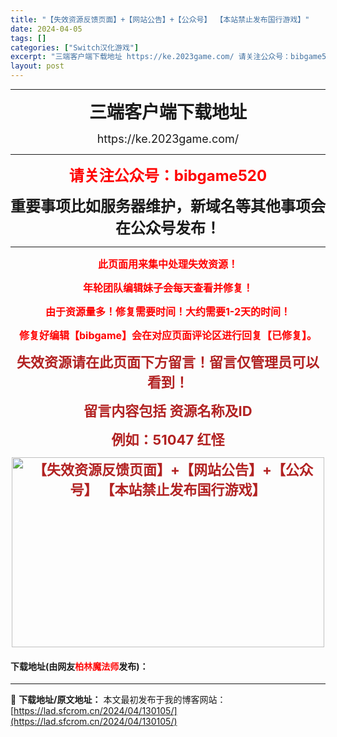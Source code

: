 ```yaml
---
title: "【失效资源反馈页面】+【网站公告】+【公众号】 【本站禁止发布国行游戏】"
date: 2024-04-05
tags: []
categories: ["Switch汉化游戏"]
excerpt: "三端客户端下载地址 https://ke.2023game.com/ 请关注公众号：bibgame520 重要事项比如服务器维护，新域名等其他事项会在公众号发布！ 此页面用来集中处理失效资源！ 年轮团队编辑妹子会每天查看并修复！ 由于资源量多！修复需要时间！大约需要1-2天的时间！ 修复好编辑【bi&hellip;"
layout: post
---
```


 <hr /> <p style="text-align: center;"><span style="font-size:28px;"><strong>三端客户端下载地址</strong></span></p> <p style="text-align: center;"><span style="font-size:18px;">https://ke.2023game.com/</span></p> <hr /> <p style="text-align: center;"><span style="color:#FF0000;"><strong><span style="font-size:24px;">请关注公众号：bibgame520</span></strong></span></p> <p style="text-align: center;"><strong><span style="font-size:24px;">重要事项比如服务器维护，新域名等其他事项会在公众号发布！</span></strong></p> <hr /> <p style="text-align: center;"><span style="color:#FF0000;"><strong><span style="font-size:16px;">此页面用来集中处理失效资源！</span></strong></span></p> <p style="text-align: center;"><span style="color:#FF0000;"><strong><span style="font-size:16px;">年轮团队编辑妹子会每天查看并修复！</span></strong></span></p> <p style="text-align: center;"><span style="color:#FF0000;"><strong><span style="font-size:16px;">由于资源量多！修复需要时间！大约需要1-2天的时间！</span></strong></span></p> <p style="text-align: center;"><span style="color:#FF0000;"><strong><span style="font-size:16px;">修复好编辑【bibgame】会在对应页面评论区进行回复【已修复】。</span></strong></span></p> <p style="text-align: center;"><strong><span style="color:#B22222;"><span style="font-size:22px;">失效资源请在此页面下方留言！留言仅管理员可以看到！</span></span></strong></p> <p style="text-align: center;"><strong><span style="color:#B22222;"><span style="font-size:22px;">留言内容包括 资源名称及ID</span></span></strong></p> <p style="text-align: center;"><strong><span style="color:#B22222;"><span style="font-size:22px;">例如：51047 红怪</span></span></strong></p> <p style="text-align: center;"><strong><span style="color:#B22222;"><span style="font-size:22px;"><img src="https://lad.sfcrom.cn/wp-content/uploads/2024/04/20240404_660ed399f2ac0.webp" style="width: 500px; height: 304px;" alt="【失效资源反馈页面】+【网站公告】+【公众号】 【本站禁止发布国行游戏】" /></span></span></strong></p> <p><h4>下载地址(由网友<font color="red">柏林魔法师</font>发布)：</h4></p> 

---
📖 **下载地址/原文地址：** 本文最初发布于我的博客网站：[https://lad.sfcrom.cn/2024/04/130105/](https://lad.sfcrom.cn/2024/04/130105/)
